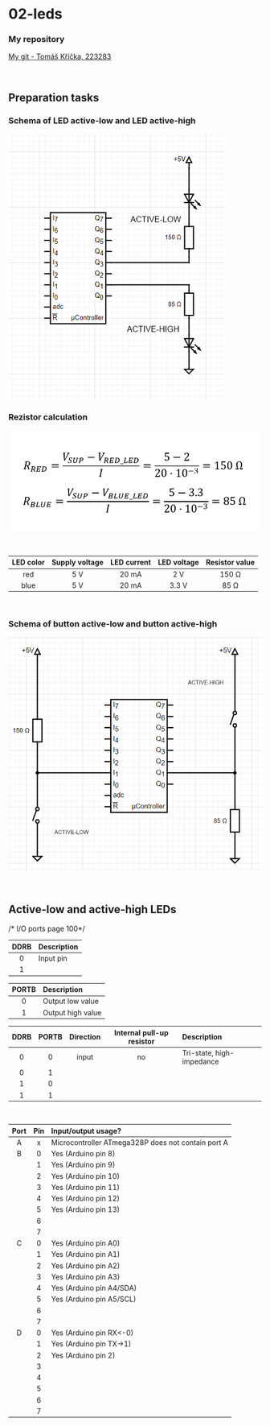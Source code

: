 # 02-leds

### My repository
[My git - Tomáš Kříčka, 223283](https://github.com/TomasKricka/Digital-electronics-2)

<br>

## Preparation tasks

### Schema of LED active-low and LED active-high

![schema of leds](images/schema1.PNG)

### Rezistor calculation

![formulas](images/formulas1.PNG)

<br>

| **LED color** | **Supply voltage** | **LED current** | **LED voltage** | **Resistor value** |
| :-: | :-: | :-: | :-: | :-: |
| red | 5&nbsp;V | 20&nbsp;mA | 2&nbsp;V | 150&nbsp;Ω |
| blue | 5&nbsp;V | 20&nbsp;mA | 3.3&nbsp;V | 85&nbsp;Ω |

<br>

### Schema of button active-low and button active-high

![schema with buttons](images/schema2.PNG)

<br>

## Active-low and active-high LEDs

/* I/O ports page 100*/ 

| **DDRB** | **Description** |
| :-: | :-- |
| 0 | Input pin |
| 1 | |

| **PORTB** | **Description** |
| :-: | :-- |
| 0 | Output low value |
| 1 | Output high value|

| **DDRB** | **PORTB** | **Direction** | **Internal pull-up resistor** | **Description** |
| :-: | :-: | :-: | :-: | :-- |
| 0 | 0 | input | no | Tri-state, high-impedance |
| 0 | 1 | | | |
| 1 | 0 | | | |
| 1 | 1 | | | |

<br>

| **Port** | **Pin** | **Input/output usage?** |
| :-: | :-: | :-- |
| A | x | Microcontroller ATmega328P does not contain port A |
| B | 0 | Yes (Arduino pin 8) |
|   | 1 | Yes (Arduino pin 9) |
|   | 2 | Yes (Arduino pin 10)  |
|   | 3 | Yes (Arduino pin 11)  |
|   | 4 | Yes (Arduino pin 12)  |
|   | 5 |  Yes (Arduino pin 13) |
|   | 6 |  |
|   | 7 |  |
| C | 0 | Yes (Arduino pin A0) |
|   | 1 | Yes (Arduino pin A1) |
|   | 2 | Yes (Arduino pin A2)  |
|   | 3 | Yes (Arduino pin A3)  |
|   | 4 | Yes (Arduino pin A4/SDA)  |
|   | 5 | Yes (Arduino pin A5/SCL)  |
|   | 6 |  |
|   | 7 |  |
| D | 0 | Yes (Arduino pin RX<-0) |
|   | 1 | Yes (Arduino pin TX->1)  |
|   | 2 | Yes (Arduino pin 2)  |
|   | 3 |  |
|   | 4 |  |
|   | 5 |  |
|   | 6 |  |
|   | 7 |  |

